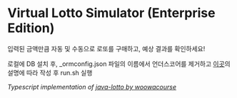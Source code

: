 # Virtual Lotto Simulator (Enterprise Edition)

입력된 금액만큼 자동 및 수동으로 로또를 구매하고, 예상 결과를 확인하세요!

로컬에 DB 설치 후, _ormconfig.json 파일의 이름에서 언더스코어를 제거하고 [이곳](https://github.com/typeorm/typeorm/blob/master/docs/using-ormconfig.md)의 설명에 따라 작성 후 run.sh 실행

_Typescript implementation of [java-lotto by woowacourse](https://github.com/woowacourse/java-lotto)_
